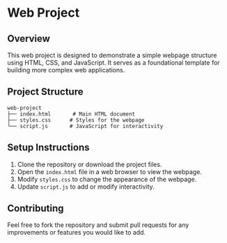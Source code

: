 # Web Project

## Overview
This web project is designed to demonstrate a simple webpage structure using HTML, CSS, and JavaScript. It serves as a foundational template for building more complex web applications.

## Project Structure
```
web-project
├── index.html       # Main HTML document
├── styles.css      # Styles for the webpage
└── script.js       # JavaScript for interactivity
```

## Setup Instructions
1. Clone the repository or download the project files.
2. Open the `index.html` file in a web browser to view the webpage.
3. Modify `styles.css` to change the appearance of the webpage.
4. Update `script.js` to add or modify interactivity.

## Contributing
Feel free to fork the repository and submit pull requests for any improvements or features you would like to add.